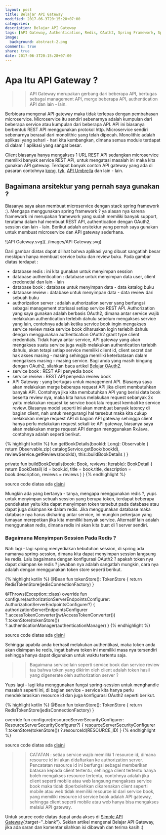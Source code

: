 ```yaml
---
layout: post
title: Belajar API Gateway
modified: 2017-06-3T20:15:28+07:00
categories:
description: Belajar API Gateway
tags: [API Gateway, Authentication, Redis, OAuth2, Spring Framework, Spring Session, Spring OAuth2]
image:
  background: abstract-2.png
comments: true
share: true
date: 2017-06-3T20:15:28+07:00
---
```


# Apa Itu API Gateway ?

>>API Gateway merupakan gerbang dari beberapa API, bertugas sebagai management API, merge beberapa API, authentication API dan lain - lain.

Berbicara mengenai API gateway maka tidak terlepas dengan pembahasan microservice. Microservice itu sendiri sebenarnya adalah kumpulan dari beberapa service atau kumpulan dari beberapa API. API ini biasanya berbentuk REST API menggunakan protokol http. Microservice sendiri sebenarnya berasal dari monolithic yang telah dipecah. Monolithic adalah aplikasi yang sehari - hari kita kembangkan, dimana semua module terdapat di dalam 1 aplikasi yang sangat besar.

Client biasanya hanya mengakses 1 URL REST API sedangkan microservice memiliki banyak service REST API, untuk mengatasi masalah ini maka kita gunakan API gateway. Terdapat banyak contoh API gateway yang ada di pasaran contohnya [kong](https://getkong.org/), [tyk](https://tyk.io/), [API Umbrella](https://apiumbrella.io/) dan lain - lain.

## Bagaimana arsitektur yang pernah saya gunakan ?

Biasanya saya akan membuat microservice dengan stack spring framework :). Mengapa menggunakan spring framework ? ya alasan nya karena framework ini merupakan framework yang sudah memiliki banyak support, terutama dalam hal membuat REST API, authentication dengan OAuth2, session dan lain - lain. Berikut adalah arsitektur yang pernah saya gunakan untuk membuat microservice dan API gateway sederhana.

![API Gateway.svg](../images/API Gateway.svg)

Dari gambar diatas dapat dilihat bahwa aplikasi yang dibuat sangatlah besar meskipun hanya membuat service buku dan review buku. Pada gambar diatas terdapat :

* database redis : ini kita gunakan untuk menyimpan session
* database authentication : database untuk menyimpan data user, client credenetial dan lain - lain
* database book : database untuk menyimpan data - data katalog buku
* database review : database untuk menyimpan data - data review dari sebuah buku
* authorization server : adalah authorization server yang berfungsi sebagai management otorisasi setiap service REST API. Authorization yang saya gunakan adalah berbasis OAuth2, dimana antar service wajib melakukan authentication terlebih dahulu sebelum mengakses service yang lain, contohnya adalah ketika service book ingin mengakses service review maka service book diharuskan login terlebih dahulu dengan menggunakan authentication OAuth2 grant type client credentials. Tidak hanya antar service, API gateway yang akan mengakses suatu service juga wajib melakukan authentication terlebih dahulu, akan tetapi setiap service memiliki client id, client secret dan hak akses masing - masing sehingga memiliki keterbatasan dalam mengakses masing - masing service. Bagi anda yang masih bingung dengan OAuth2, silahkan baca artikel [Belajar OAuth2](https://rizkimufrizal.github.io/belajar-oauth2/).
* service book : REST API penyedia book
* service review : REST API penyedia review book
* API Gateway : yang bertugas untuk management API. Biasanya saya akan melakukan merge beberapa request API jika client membutuhkan banyak API. Contohnya jika kita membutuhkan API yang berisi data book beserta review nya, maka kita harus melakukan request sebanyak 2x yaitu melakukan request ke service book lalu request kembali ke service review. Biasanya model seperti ini akan membuat banyak latency di bagian client, nah untuk mengurangi hal tersebut maka kita cukup melakukan merge request API di bagian API gateway sehingga client hanya perlu melakukan request sekali ke API gateway, biasanya saya akan melakukan merge request API dengan menggunakan RxJava, contohnya adalah seperti berikut.

{% highlight kotlin %}
fun getBookDetails(bookId: Long): Observable<BookDetail> {
    return Observable.zip(
        catalogService.getBook(bookId),
        reviewService.getReviews(bookId),
        this::buildBookDetails
    )
}

private fun buildBookDetails(book: Book, reviews: Iterable<Review>): BookDetail {
    return BookDetail(
            id = book.id,
            title = book.title,
            description = book.description,
            reviews = reviews
    )
}
{% endhighlight %}

source code diatas ada [disini](https://github.com/RizkiMufrizal/Simple-API-Gateway/blob/master/Book-Gateway/src/main/kotlin/org/rizki/mufrizal/api/gateway/BookGateway/service/integration/IntegrationService.kt)

Mungkin ada yang bertanya - tanya, mengapa menggunakan redis ?, yups untuk menyimpan sebuah session yang berupa token, terdapat beberapa pendekatan yaitu kita dapat menyimpan token tersebut pada database atau dapat juga disimpan ke dalam redis. Jika menggunakan database maka database nya harus disharing antar service, ini mungkin pekerjaan yang lumayan merepotkan jika kita memiliki banyak service. Alternatif lain adalah menggunakan redis, dimana redis ini akan kita buat di 1 server sendiri.

### Bagaimana Menyimpan Session Pada Redis ?

Nah lagi - lagi spring menyediakan kebutuhan session, di spring ada namanya spring-session, dimana kita dapat menyimpan session langsung ke redis. Lalu bagaimana dengan konfigurasi OAuth2 ? apakah token nya dapat disimpan ke redis ? jawaban nya adalah sangatlah mungkin, cara nya adalah dengan menggunakan token store seperti berikut.

{% highlight kotlin %}
@Bean
fun tokenStore(): TokenStore {
    return RedisTokenStore(jedisConnectionFactory)
}

@Throws(Exception::class)
override fun configure(authorizationServerEndpointsConfigurer: AuthorizationServerEndpointsConfigurer?) {
    authorizationServerEndpointsConfigurer
        ?.accessTokenConverter(jwtAccessTokenConverter())
        ?.tokenStore(tokenStore())
        ?.authenticationManager(authenticationManager)
}
{% endhighlight %}

source code diatas ada [disini](https://github.com/RizkiMufrizal/Simple-API-Gateway/blob/master/Book-Authentication/src/main/kotlin/org/rizki/mufrizal/api/gateway/BookAuthentication/configuration/OAuth2Configuration.kt)

Sehingga apabila anda berhasil melakukan authentikasi, maka token anda akan disimpan ke redis, ingat bahwa token ini memiliki masa nya tersendiri sehingga hanya dapat digunakan untuk waktu tertentu saja.

>>Bagaimana service lain seperti service book dan service review tau bahwa token yang dikirim oleh client adalah token hasil yang digenerate oleh authorization server ?

Yups lagi - lagi kita menggunakan fungsi spring-session untuk menghandle masalah seperti ini, di bagian service - service kita hanya perlu mendeklarasikan resource id dan juga konfigurasi OAuth2 seperti berikut.

{% highlight kotlin %}
@Bean
fun tokenStore(): TokenStore {
    return RedisTokenStore(jedisConnectionFactory)
}

override fun configure(resourceServerSecurityConfigurer: ResourceServerSecurityConfigurer?) {
    resourceServerSecurityConfigurer
        ?.tokenStore(tokenStore())
        ?.resourceId(RESOURCE_ID)
}
{% endhighlight %}

source code diatas ada [disini](https://github.com/RizkiMufrizal/Simple-API-Gateway/blob/master/Book-Catalog/src/main/kotlin/org/rizki/mufrizal/api/gateway/BookCatalog/configuration/OAuth2Configuration.kt)

>>CATATAN : setiap service wajib memiliki 1 resource id, dimana resource id ini akan didaftarkan ke authorization server. Pencatatan resource id ini berfungsi sebagai memberikan batasan kepada client tertentu, sehingga client tertentu hanya boleh mengakses resource tertentu, contohnya adalah jika client seperti mobile atau web langsung mengakses service book maka tidak diperbolehkan dikarenakan client seperti mobile atau web tidak memiliki resource id dari service book, yang memiliki resource id service book adalah API gateway, sehingga client seperti mobile atau web hanya bisa mengakses melalui API gateway.

Untuk source code diatas dapat anda akses di [Simple API Gateway](https://github.com/RizkiMufrizal/Simple-API-Gateway){:target="_blank"}. Sekian artikel mengenai Belajar API Gateway, jika ada saran dan komentar silahkan isi dibawah dan terima kasih :)